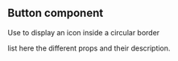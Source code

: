 ## Button component

Use to display an icon inside a circular border

list here the different props and their description.

